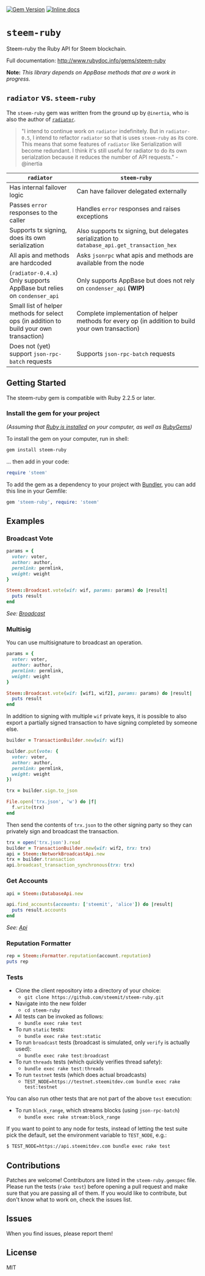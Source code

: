 [![Gem Version](https://badge.fury.io/rb/steem-ruby.svg)](https://badge.fury.io/rb/steem-ruby)
[![Inline docs](http://inch-ci.org/github/steemit/steem-ruby.svg?branch=master&style=shields)](http://inch-ci.org/github/steemit/steem-ruby)

# `steem-ruby`

Steem-ruby the Ruby API for Steem blockchain.

Full documentation: http://www.rubydoc.info/gems/steem-ruby

**Note:** *This library depends on AppBase methods that are a work in progress.*

## `radiator` vs. `steem-ruby`

The `steem-ruby` gem was written from the ground up by `@inertia`, who is also the author of [`radiator`](https://github.com/inertia186/radiator).

> "I intend to continue work on `radiator` indefinitely. But in `radiator-0.5`, I intend to refactor `radiator` so that is uses `steem-ruby` as its core. This means that some features of `radiator` like Serialization will become redundant. I think it's still useful for radiator to do its own serialzation because it reduces the number of API requests." - @inertia

| `radiator` | `steem-ruby` |
|-|-|
| Has internal failover logic | Can have failover delegated externally |
| Passes `error` responses to the caller | Handles `error` responses and raises exceptions |
| Supports tx signing, does its own serialization | Also supports tx signing, but delegates serialization to `database_api.get_transaction_hex` |
| All apis and methods are hardcoded | Asks `jsonrpc` what apis and methods are available from the node |
| (`radiator-0.4.x`) Only supports AppBase but relies on `condenser_api` | Only supports AppBase but does not rely on `condenser_api` **(WIP)**
| Small list of helper methods for select ops (in addition to build your own transaction) | Complete implementation of helper methods for every op (in addition to build your own transaction) |
| Does not (yet) support `json-rpc-batch` requests | Supports `json-rpc-batch` requests |

## Getting Started

The steem-ruby gem is compatible with Ruby 2.2.5 or later.

### Install the gem for your project

*(Assuming that [Ruby is installed](https://www.ruby-lang.org/en/downloads/) on your computer, as well as [RubyGems](http://rubygems.org/pages/download))*

To install the gem on your computer, run in shell:

```bash
gem install steem-ruby
```

... then add in your code:

```ruby
require 'steem'
```

To add the gem as a dependency to your project with [Bundler](http://bundler.io/), you can add this line in your Gemfile:

```ruby
gem 'steem-ruby', require: 'steem'
```

## Examples

### Broadcast Vote

```ruby
params = {
  voter: voter,
  author: author,
  permlink: permlink,
  weight: weight
}

Steem::Broadcast.vote(wif: wif, params: params) do |result|
  puts result
end
```

*See: [Broadcast](https://www.rubydoc.info/gems/steem-ruby/Steem/Broadcast)*

### Multisig

You can use multisignature to broadcast an operation.

```ruby
params = {
  voter: voter,
  author: author,
  permlink: permlink,
  weight: weight
}

Steem::Broadcast.vote(wif: [wif1, wif2], params: params) do |result|
  puts result
end
```

In addition to signing with multiple `wif` private keys, it is possible to also export a partially signed transaction to have signing completed by someone else.

```ruby
builder = TransactionBuilder.new(wif: wif1)

builder.put(vote: {
  voter: voter,
  author: author,
  permlink: permlink,
  weight: weight
})

trx = builder.sign.to_json

File.open('trx.json', 'w') do |f|
  f.write(trx)
end
```

Then send the contents of `trx.json` to the other signing party so they can privately sign and broadcast the transaction.

```ruby
trx = open('trx.json').read
builder = TransactionBuilder.new(wif: wif2, trx: trx)
api = Steem::NetworkBroadcastApi.new
trx = builder.transaction
api.broadcast_transaction_synchronous(trx: trx)
```

### Get Accounts

```ruby
api = Steem::DatabaseApi.new

api.find_accounts(accounts: ['steemit', 'alice']) do |result|
  puts result.accounts
end
```

*See: [Api](https://www.rubydoc.info/gems/steem-ruby/Steem/Api)*

### Reputation Formatter

```ruby
rep = Steem::Formatter.reputation(account.reputation)
puts rep
```

### Tests

* Clone the client repository into a directory of your choice:
  * `git clone https://github.com/steemit/steem-ruby.git`
* Navigate into the new folder
  * `cd steem-ruby`
* All tests can be invoked as follows:
  * `bundle exec rake test`
* To run `static` tests:
  * `bundle exec rake test:static`
* To run `broadcast` tests (broadcast is simulated, only `verify` is actually used):
  * `bundle exec rake test:broadcast`
* To run `threads` tests (which quickly verifies thread safety):
  * `bundle exec rake test:threads`
* To run `testnet` tests (which does actual broadcasts)
  * `TEST_NODE=https://testnet.steemitdev.com bundle exec rake test:testnet`

You can also run other tests that are not part of the above `test` execution:

* To run `block_range`, which streams blocks (using `json-rpc-batch`)
  * `bundle exec rake stream:block_range`


If you want to point to any node for tests, instead of letting the test suite pick the default, set the environment variable to `TEST_NODE`, e.g.:

```bash
$ TEST_NODE=https://api.steemitdev.com bundle exec rake test
```

## Contributions

Patches are welcome! Contributors are listed in the `steem-ruby.gemspec` file. Please run the tests (`rake test`) before opening a pull request and make sure that you are passing all of them. If you would like to contribute, but don't know what to work on, check the issues list.

## Issues

When you find issues, please report them!

## License

MIT
